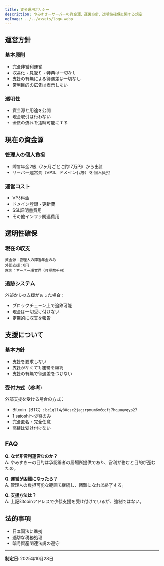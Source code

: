 ```yaml
---
title: 資金運用ポリシー
description: やみすきーサーバーの資金源、運営方針、透明性確保に関する規定
ogImage: ../../assets/logo.webp
---
```


## 運営方針

### 基本原則
- 完全非営利運営
- 収益化・見返り・特典は一切なし
- 支援の有無による待遇差は一切なし
- 営利目的の広告は表示しない

### 透明性
- 資金源と用途を公開
- 現金取引は行わない
- 金銭の流れを追跡可能にする

## 現在の資金源

### 管理人の個人負担
- 障害年金2級（2ヶ月ごとに約17万円）から出資
- サーバー運営費（VPS、ドメイン代等）を個人負担

### 運営コスト
- VPS料金
- ドメイン登録・更新費
- SSL証明書費用
- その他インフラ関連費用

## 透明性確保

### 現在の収支
```
資金源：管理人の障害年金のみ
外部支援：0円
支出：サーバー運営費（月額数千円）
```

### 追跡システム
外部からの支援があった場合：
- ブロックチェーン上で追跡可能
- 現金は一切受け付けない
- 定期的に収支を報告

## 支援について

### 基本方針
- 支援を要求しない
- 支援がなくても運営を継続
- 支援の有無で待遇差をつけない

### 受付方式（参考）
外部支援を受ける場合の方式：
- Bitcoin（BTC）: `bc1qll4y80csc2jagzrpmum6m6ccfj7hquugvqyp27`
- 1 satoshi～少額のみ
- 完全匿名・完全任意
- 高額は受け付けない

## FAQ

**Q. なぜ非営利運営なのか？**  
A. やみすきーの目的は承認弱者の居場所提供であり、営利が絡むと目的が歪むため。

**Q. 運営が困難になったら？**  
A. 管理人の負担可能な範囲で継続し、困難になれば終了する。

**Q. 支援方法は？**  
A. 上記Bitcoinアドレスで少額支援を受け付けているが、強制ではない。

## 法的事項

- 日本国法に準拠
- 適切な税務処理
- 暗号資産関連法規の遵守

---

**制定日**: 2025年10月28日